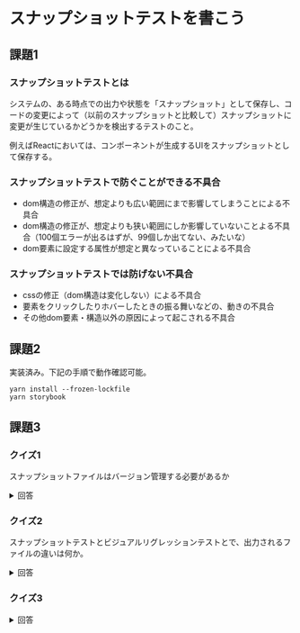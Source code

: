 # スナップショットテストを書こう

## 課題1

### スナップショットテストとは

システムの、ある時点での出力や状態を「スナップショット」として保存し、コードの変更によって（以前のスナップショットと比較して）スナップショットに変更が生じているかどうかを検出するテストのこと。

例えばReactにおいては、コンポーネントが生成するUIをスナップショットとして保存する。

### スナップショットテストで防ぐことができる不具合

- dom構造の修正が、想定よりも広い範囲にまで影響してしまうことによる不具合
- dom構造の修正が、想定よりも狭い範囲にしか影響していないことよる不具合（100個エラーが出るはずが、99個しか出てない、みたいな）
- dom要素に設定する属性が想定と異なっていることによる不具合

### スナップショットテストでは防げない不具合

- cssの修正（dom構造は変化しない）による不具合
- 要素をクリックしたりホバーしたときの振る舞いなどの、動きの不具合
- その他dom要素・構造以外の原因によって起こされる不具合

## 課題2

実装済み。下記の手順で動作確認可能。

```shell
yarn install --frozen-lockfile
yarn storybook
```

## 課題3

### クイズ1

スナップショットファイルはバージョン管理する必要があるか

<details>
  <summary>回答</summary>

  ある。

  アプリケーションのある時点でのあるべき姿として、スナップショットはバージョン管理されるべきである。

</details>

### クイズ2

 スナップショットテストとビジュアルリグレッションテストとで、出力されるファイルの違いは何か。

<details>
  <summary>回答</summary>

- スナップショットテスト … テキストファイル。出力された値（UI）をシリアライズしたテキストデータを比較する。
- ビジュアルリグレッションテスト … 画像ファイル。出力された値（UI）のスクリーンショットを取得し、ピクセル単位で比較する。

</details>

### クイズ3

<details>
  <summary>回答</summary>

</details>
